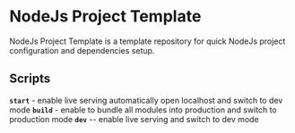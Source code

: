 # NodeJs Project Template
NodeJs Project Template is a template repository for quick NodeJs project configuration and dependencies setup.
## Scripts
**`start`** - enable live serving automatically open localhost and switch to dev mode
**`build`** - enable to  bundle all modules into production and switch to production mode
**`dev`** -- enable live serving and switch to dev mode
